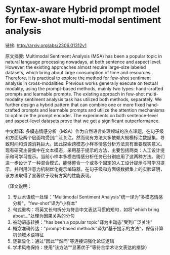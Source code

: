 # Syntax-aware Hybrid prompt model for Few-shot multi-modal sentiment analysis

链接: http://arxiv.org/abs/2306.01312v1

原文摘要:
Multimodal Sentiment Analysis (MSA) has been a popular topic in natural
language processing nowadays, at both sentence and aspect level. However, the
existing approaches almost require large-size labeled datasets, which bring
about large consumption of time and resources. Therefore, it is practical to
explore the method for few-shot sentiment analysis in cross-modalities.
Previous works generally execute on textual modality, using the prompt-based
methods, mainly two types: hand-crafted prompts and learnable prompts. The
existing approach in few-shot multi-modality sentiment analysis task has
utilized both methods, separately. We further design a hybrid pattern that can
combine one or more fixed hand-crafted prompts and learnable prompts and
utilize the attention mechanisms to optimize the prompt encoder. The
experiments on both sentence-level and aspect-level datasets prove that we get
a significant outperformance.

中文翻译:
多模态情感分析（MSA）作为自然语言处理领域的热点课题，在句子级和方面级两个层面均受到广泛关注。然而现有方法大多依赖大规模标注数据集，导致时间和资源消耗巨大。因此探索跨模态小样本情感分析方法具有重要现实意义。现有研究主要集中在文本模态，采用基于提示的方法，主要包括两类：人工设计提示和可学习提示。当前小样本多模态情感分析任务已分别应用了这两种方法。我们进一步设计了一种混合模式，能够整合一个或多个固定的人工设计提示与可学习提示，并利用注意力机制优化提示编码器。在句子级和方面级数据集上的实验证明，该方法取得了显著优于现有方案的性能表现。

（译文说明：
1. 专业术语统一处理："Multimodal Sentiment Analysis"统一译为"多模态情感分析"，"few-shot"译为"小样本"
2. 句式重构：将英文长句拆分为符合中文表达习惯的短句，如将"which bring about..."处理为因果关系的分句
3. 被动语态转换："has been a popular topic"译为主动态"受到广泛关注"
4. 概念准确传达："prompt-based methods"译为"基于提示的方法"，保留计算机领域术语特征
5. 逻辑显化：通过"因此""然而"等连接词强化论证逻辑
6. 学术风格保持：使用"该方法""显著优于"等符合学术论文表达的措辞）
